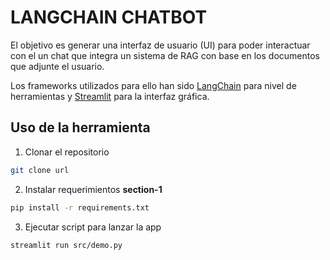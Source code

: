 # LANGCHAIN CHATBOT

El objetivo es generar una interfaz de usuario (UI) para poder interactuar con el un chat que integra un sistema de RAG con base en los documentos que adjunte el usuario.

Los frameworks utilizados para ello han sido [LangChain](https://python.langchain.com/docs/get_started/introduction) para nivel de herramientas y [Streamlit](https://streamlit.io/) para la interfaz gráfica.

## Uso de la herramienta

1. Clonar el repositorio

```bash
git clone url
```

2. Instalar requerimientos **section-1**

```bash
pip install -r requirements.txt
```

3. Ejecutar script para lanzar la app

```bash
streamlit run src/demo.py
```
